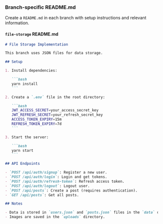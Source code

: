 ### **Branch-specific README.md**

Create a `README.md` in each branch with setup instructions and relevant information.

#### **`file-storage` README.md**

````markdown
# File Storage Implementation

This branch uses JSON files for data storage.

## Setup

1. Install dependencies:

   ```bash
   yarn install
   ```

2. Create a `.env` file in the root directory:

   ```bash
   JWT_ACCESS_SECRET=your_access_secret_key
   JWT_REFRESH_SECRET=your_refresh_secret_key
   ACCESS_TOKEN_EXPIRY=15m
   REFRESH_TOKEN_EXPIRY=7d
   ```

3. Start the server:

   ```bash
   yarn start
   ```

## API Endpoints

- `POST /api/auth/signup`: Register a new user.
- `POST /api/auth/login`: Login and get tokens.
- `POST /api/auth/refresh-token`: Refresh access token.
- `POST /api/auth/logout`: Logout user.
- `POST /api/posts`: Create a post (requires authentication).
- `GET /api/posts`: Get all posts.

## Notes

- Data is stored in `users.json` and `posts.json` files in the `data` directory.
- Images are saved in the `uploads` directory.
````
